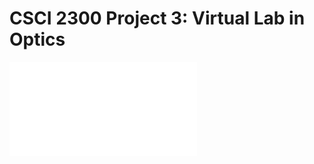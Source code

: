 # CSCI 2300 Project 3: Virtual Lab in Optics

![Project Description][DESC]

[DESC]: /project_3/P3.pdf "Project Description"